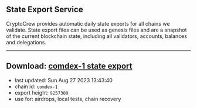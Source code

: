 ## State Export Service
CryptoCrew provides automatic daily state exports for all chains we validate. State export files can be used as genesis files and are a snapshot of the current blockchain state, including all validators, accounts, balances and delegations.

---
**Download: [comdex-1 state export](https://dl.ccvalidators.com/SERVICE/comdex/comdex-1_export_9257309.json)**
---

- last updated: Sun Aug 27 2023 13:43:40
- chain id: `comdex-1`
- export height: `9257309`
- use for: airdrops, local tests, chain recovery
